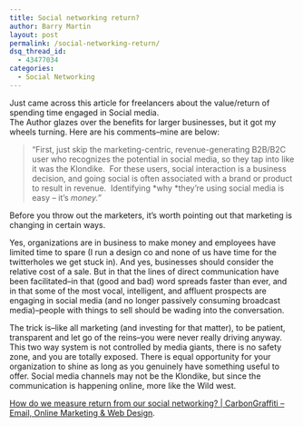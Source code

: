 ```yaml
---
title: Social networking return?
author: Barry Martin
layout: post
permalink: /social-networking-return/
dsq_thread_id:
  - 43477034
categories:
  - Social Networking
---
```

Just came across this article for freelancers about the value/return of spending time engaged in Social media.   
The Author glazes over the benefits for larger businesses, but it got my wheels turning. Here are his comments–mine are below:

> &#8220;First, just skip the marketing-centric, revenue-generating B2B/B2C user who recognizes the potential in social media, so they tap into like it was the Klondike.  For these users, social interaction is a business decision, and going social is often associated with a brand or product to result in revenue.  Identifying *why *they’re using social media is easy – it’s *money.&#8221;*

Before you throw out the marketers, it&#8217;s worth pointing out that marketing is changing in certain ways.

Yes, organizations are in business to make money and employees have limited time to spare (I run a design co and none of us have time for the twitterholes we get stuck in). And yes, businesses should consider the relative cost of a sale. But in that the lines of direct communication have been facilitated–in that (good and bad) word spreads faster than ever, and in that some of the most vocal, intelligent, and affluent prospects are engaging in social media (and no longer passively consuming broadcast media)–people with things to sell should be wading into the conversation.

The trick is–like all marketing (and investing for that matter), to be patient, transparent and let go of the reins–you were never really driving anyway. This two way system is not controlled by media giants, there is no safety zone, and you are totally exposed. There is equal opportunity for your organization to shine as long as you genuinely have something useful to offer. Social media channels may not be the Klondike, but since the communication is happening online, more like the Wild west.

[How do we measure return from our social networking? | CarbonGraffiti &#8211; Email, Online Marketing & Web Design][1].

 [1]: http://www.carbongraffiti.com/notebook/2008/12/16/how-do-we-measure-return-from-our-social-networking/